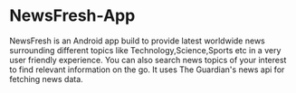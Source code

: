 # NewsFresh-App
NewsFresh is an Android app build to provide latest worldwide news surrounding different topics like Technology,Science,Sports etc in a very user friendly experience.
You can also search news topics of your interest to find relevant information on the go.
It uses The Guardian's news api for fetching news data.
